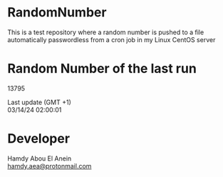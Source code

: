 # RandomNumber    
This is a test repository where a random number is pushed to a file automatically passwordless from a cron job in my Linux CentOS server    
# Random Number of the last run   
13795
      
Last update (GMT +1)    
03/14/24 02:00:01
# Developer    
Hamdy Abou El Anein   
hamdy.aea@protonmail.com
